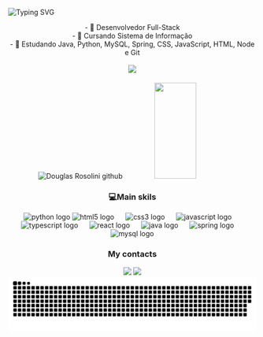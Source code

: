 ![Typing SVG](https://readme-typing-svg.herokuapp.com/?color=6495ED&size=35&center=true&vCenter=true&width=1000&lines=Hello,+My+Name+is+Douglas+Rosolini;)
<div align="center">  

<div align="center">
- 🔭 Desenvolvedor Full-Stack <br/>
- 📘 Cursando Sistema de Informação <br/>
- 🌱 Estudando Java, Python, MySQL, Spring, CSS, JavaScript, HTML, Node e Git <br/>
<br/>
<div/>

<div align="center">
<img src="https://i.giphy.com/YW1g39jepet2t5bcSh.webp" width="50%" height="auto" frameBorder="0">
</div>
<br>


  <img width="49%" height="195px" src="https://github-readme-stats.vercel.app/api?username=douglasrc8&show_icons=true&count_private=true&hide_border=true&title_color=6495ED&icon_color=6495ED&text_color=6495ED&bg_color=0d1117" alt="Douglas Rosolini github" /> 
  <img width="41%" height="195px" src="https://github-readme-stats.vercel.app/api/top-langs/?username=douglasrc8&layout=compact&hide_border=true&title_color=6495ED&text_color=6495ED&bg_color=0d1117" />
</div>
 
<h3 align="center">💻Main skils</h3>
<div align="center">
  <img src="https://cdn.jsdelivr.net/gh/devicons/devicon/icons/python/python-original.svg" height="40" alt="python logo"  />
  <img src="https://cdn.jsdelivr.net/gh/devicons/devicon/icons/html5/html5-original.svg" height="40" alt="html5 logo"  />
  <img width="15" />
  <img src="https://cdn.jsdelivr.net/gh/devicons/devicon/icons/css3/css3-original.svg" height="40" alt="css3 logo"  />
  <img width="15" />
  <img src="https://cdn.jsdelivr.net/gh/devicons/devicon/icons/javascript/javascript-original.svg" height="40" alt="javascript logo"  />
  <img width="15" />
  <img src="https://cdn.jsdelivr.net/gh/devicons/devicon/icons/typescript/typescript-original.svg" height="40" alt="typescript logo"  />
  <img width="15" />
  <img src="https://cdn.jsdelivr.net/gh/devicons/devicon/icons/react/react-original.svg" height="40" alt="react logo"  />
  <img width="15" />
  <img src="https://cdn.jsdelivr.net/gh/devicons/devicon/icons/java/java-original.svg" height="40" alt="java logo"  />
  <img width="15" />
  <img src="https://cdn.jsdelivr.net/gh/devicons/devicon/icons/spring/spring-original.svg" height="40" alt="spring logo"  />
  <img width="15" />
  <img src="https://cdn.jsdelivr.net/gh/devicons/devicon/icons/mysql/mysql-original.svg" height="40" alt="mysql logo"  />
</div>
    
<h3 align="center"> My contacts </h1>
<a href = "mailto:douglasrc1912@gmail.com"><img src="https://img.shields.io/badge/Gmail-D14836?style=for-the-badge&logo=gmail&logoColor=white" target="_blank"></a>
<a href="https://www.linkedin.com/in/douglas-rosolini-correia-614677239/" target="_blank"><img src="https://img.shields.io/badge/-LinkedIn-%230077B5?style=for-the-badge&logo=linkedin&logoColor=white" target="_blank"></a>


<div align="center"> 
  <source media="(prefers-color-scheme: dark)" srcset="https://raw.githubusercontent.com/douglasrc8/douglasrc8/output/github-contribution-grid-snake-dark.svg">
  <source media="(prefers-color-scheme: light)" srcset="https://raw.githubusercontent.com/douglasrc8/douglasrc8/output/github-contribution-grid-snake-dark.svg">
  <img alt="github contribution grid snake animation" src="https://raw.githubusercontent.com/douglasrc8/douglasrc8/output/github-contribution-grid-snake-dark.svg">
</div>


